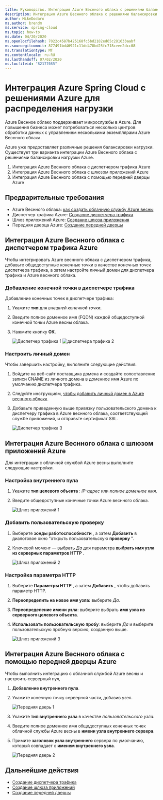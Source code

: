 ```yaml
---
title: Руководство. Интеграция Azure Веснного облака с решениями балансировки нагрузки Azure
description: Интеграция Azure Веснного облака с решениями балансировки нагрузки Azure
author: MikeDodaro
ms.author: brendm
ms.service: spring-cloud
ms.topic: how-to
ms.date: 04/20/2020
ms.openlocfilehash: 7022c4587b425168fc5bd2182ed65c281633aabf
ms.sourcegitcommit: 877491bd46921c11dd478bd25fc718ceee2dcc08
ms.translationtype: MT
ms.contentlocale: ru-RU
ms.lasthandoff: 07/02/2020
ms.locfileid: "82177085"
---
```

# <a name="integrate-azure-spring-cloud-with-azure-load-balance-solutions"></a>Интеграция Azure Spring Cloud с решениями Azure для распределения нагрузки

Azure Веснное облако поддерживает микрослужбы в Azure.  Для повышения бизнеса может потребоваться несколько центров обработки данных с управлением несколькими экземплярами Azure Веснного облака.

Azure уже предоставляет различные решения балансировки нагрузки. Существует три варианта интеграции Azure Веснного облака с решениями балансировки нагрузки Azure.

1.  Интеграция Azure Веснного облака с диспетчером трафика Azure
2.  Интеграция Azure Веснного облака с шлюзом приложений Azure
3.  Интеграция Azure Веснного облака с помощью передней дверцы Azure

## <a name="prerequisites"></a>Предварительные требования

* Azure Веснного облака: [как создать облачную службу Azure весны](https://docs.microsoft.com/azure/spring-cloud/spring-cloud-quickstart-launch-app-portal)
* Диспетчер трафика Azure: [Создание диспетчера трафика](https://docs.microsoft.com/azure/traffic-manager/quickstart-create-traffic-manager-profile/)
* Шлюз приложений Azure: [Создание шлюза приложения](https://docs.microsoft.com/azure/application-gateway/quick-create-portal)
* Передняя дверца Azure: [Создание передней дверцы](https://docs.microsoft.com/azure/frontdoor/quickstart-create-front-door)

## <a name="integrate-azure-spring-cloud-with-azure-traffic-manager"></a>Интеграция Azure Веснного облака с диспетчером трафика Azure

Чтобы интегрировать Azure веснного облака с диспетчером трафика, добавьте общедоступные конечные точки в качестве конечных точек диспетчера трафика, а затем настройте личный домен для диспетчера трафика и Azure веснного облака.

### <a name="add-endpoint-in-traffic-manager"></a>Добавление конечной точки в диспетчере трафика
Добавление конечных точек в диспетчере трафика:
1.  Укажите **тип** для *внешней конечной точки*.
1.  Введите полное доменное имя (FQDN) каждой общедоступной конечной точки Azure весны облака.
1. Нажмите кнопку **ОК**.

    ![Диспетчер трафика 1 ](media/spring-cloud-load-balancers/traffic-manager-1.png) ![ диспетчера трафика 2](media/spring-cloud-load-balancers/traffic-manager-2.png)

### <a name="configure-custom-domain"></a>Настроить личный домен
Чтобы завершить настройку, выполните следующие действия.
1.  Войдите на веб-сайт поставщика домена и создайте сопоставление записи CNAME из личного домена в доменное имя Azure по умолчанию диспетчера трафика.
1.  Следуйте инструкциям, [чтобы добавить личный домен в Azure веснного облака](spring-cloud-tutorial-custom-domain.md).
1. Добавьте приведенную выше привязку пользовательского домена к диспетчеру трафика в Azure веснного облака, соответствующей службе приложений, и отправьте сертификат SSL.

    ![Диспетчер трафика 3](media/spring-cloud-load-balancers/traffic-manager-3.png)

## <a name="integrate-azure-spring-cloud-with-azure-app-gateway"></a>Интеграция Azure Веснного облака с шлюзом приложений Azure

Для интеграции с облачной службой Azure весны выполните следующие настройки.

### <a name="configure-backend-pool"></a>Настройка внутреннего пула
1. Укажите **тип целевого объекта** : *IP-адрес* или *полное доменное имя*.
1. Введите общедоступные конечные точки Azure веснного облака.

    ![Шлюз приложений 1](media/spring-cloud-load-balancers/app-gateway-1.png)

### <a name="add-custom-probe"></a>Добавить пользовательскую проверку
1. Выберите **зонды работоспособности** , а затем **Добавить** в диалоговое окно "открыть пользовательскую **проверку** ". 
1. Ключевой момент — выбрать *Да* для параметра **выбрать имя узла из серверных параметров HTTP** .

    ![Шлюз приложений 2](media/spring-cloud-load-balancers/app-gateway-2.png)

### <a name="configure-http-setting"></a>Настройка параметра HTTP
1.  Выберите **Параметры HTTP** , а затем **Добавить** , чтобы добавить параметр HTTP.
1.  **Переопределить на новое имя узла:** выберите *Да*.
1.  **Переопределение имени узла**: выберите выбрать **имя узла из серверного целевого объекта**.
1.  **Использовать пользовательскую пробу**: выберите *Да* и выберите пользовательскую пробную версию, созданную выше.

    ![Шлюз приложений 3](media/spring-cloud-load-balancers/app-gateway-3.png)

## <a name="integrate-azure-spring-cloud-with-azure-front-door"></a>Интеграция Azure Веснного облака с помощью передней дверцы Azure

Чтобы выполнить интеграцию с облачной службой Azure весны и настроить серверный пул, 
1. **Добавление внутреннего пула**.
1. Укажите конечную точку серверной части, добавив узел.

    ![Передняя дверь 1](media/spring-cloud-load-balancers/front-door-1.png)

1.  Укажите **тип внутреннего узла** в качестве *пользовательского узла*.
1.  Введите полное доменное имя общедоступных конечных точек облачной службы Azure весны в **имени узла внутреннего сервера**.
1.  Примите **заголовок узла внутреннего** сервера по умолчанию, который совпадает с **именем внутреннего узла**.

    ![Передняя дверь 2](media/spring-cloud-load-balancers/front-door-2.png)

## <a name="next-steps"></a>Дальнейшие действия
* [Создание диспетчера трафика](https://docs.microsoft.com/azure/traffic-manager/quickstart-create-traffic-manager-profile/)
* [Создание шлюза приложений](https://docs.microsoft.com/azure/application-gateway/quick-create-portal)
* [Создание передней дверцы](https://docs.microsoft.com/azure/frontdoor/quickstart-create-front-door)
